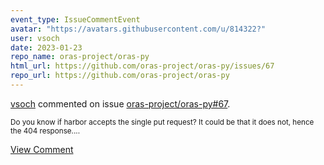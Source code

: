 ```yaml
---
event_type: IssueCommentEvent
avatar: "https://avatars.githubusercontent.com/u/814322?"
user: vsoch
date: 2023-01-23
repo_name: oras-project/oras-py
html_url: https://github.com/oras-project/oras-py/issues/67
repo_url: https://github.com/oras-project/oras-py
---
```


<a href='https://github.com/vsoch' target='_blank'>vsoch</a> commented on issue <a href='https://github.com/oras-project/oras-py/issues/67' target='_blank'>oras-project/oras-py#67</a>.

<small>Do you know if harbor accepts the single put request? It could be that it does not, hence the 404 response....</small>

<a href='https://github.com/oras-project/oras-py/issues/67' target='_blank'>View Comment</a>